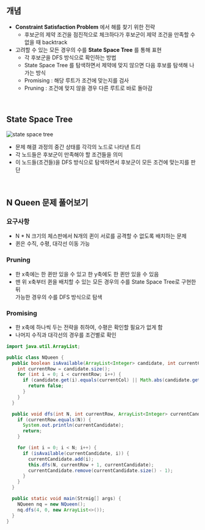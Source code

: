 ## 개념

- **Constraint Satisfaction Problem** 에서 해를 찾기 위한 전략
  - 후보군의 제약 조건을 점진적으로 체크하다가 후보군이 제약 조건을 만족할 수 없을 때 backtrack
- 고려할 수 있는 모든 경우의 수를 **State Space Tree** 를 통해 표현
  - 각 후보군을 DFS 방식으로 확인하는 방법
  - State Space Tree 를 탐색하면서 제약에 맞지 않으면 다음 후보를 탐색해 나가는 방식
  - Promising : 해당 루트가 조건에 맞는지를 검사
  - Pruning : 조건에 맞지 않을 경우 다른 루트로 바로 돌아감

<br>

## State Space Tree

![state space tree](https://user-images.githubusercontent.com/75058239/176598157-1ba8bda5-2b0e-4d9f-b76f-b66f2686d2bc.jpg)

- 문제 해결 과정의 중간 상태를 각각의 노드로 나타낸 트리
- 각 노드들은 후보군이 만족해야 할 조건들을 의미
- 이 노드들(조건들)을 DFS 방식으로 탐색하면서 후보군이 모든 조건에 맞는지를 판단

<br>

## N Queen 문제 풀어보기

### 요구사항

- N \* N 크기의 체스판에서 N개의 퀸이 서로를 공격할 수 없도록 배치하는 문제
- 퀸은 수직, 수평, 대각선 이동 가능

### Pruning

- 한 x축에는 한 퀸만 있을 수 있고 한 y축에도 한 퀸만 있을 수 있음
- 맨 위 x축부터 퀸을 배치할 수 있는 모든 경우의 수를 State Space Tree로 구현한 뒤<br>가능한 경우의 수를 DFS 방식으로 탐색

### Promising

- 한 x축에 하나씩 두는 전략을 취하여, 수평은 확인할 필요가 없게 함
- 나머지 수직과 대각선의 경우를 조건별로 확인

```java
import java.util.ArrayList;

public class NQueen {
  public boolean isAvailable(ArrayList<Integer> candidate, int currentCol) {
    int currentRow = candidate.size();
    for (int i = 0; i < currentRow; i++) {
      if (candidate.get(i).equals(currentCol) || Math.abs(candidate.get(i) - currentCol) == currentRow - i) {
        return false;
      }
    }
  }

  public void dfs(int N, int currentRow, ArrayList<Integer> currentCandidate) {
    if (currentRow.equals(N)) {
      System.out.println(currentCandidate);
      return;
    }

    for (int i = 0; i < N; i++) {
      if (isAvailable(currentCandidate, i)) {
        currentCandidate.add(i);
        this.dfs(N, currentRow + 1, currentCandidate);
        currentCandidate.remove(currentCandidate.size() - 1);
      }
    }
  }

  public static void main(Strnig[] args) {
    NQueen nq = new NQueen();
    nq.dfs(4, 0, new ArrayList<>());
  }
}
```
